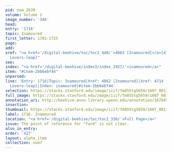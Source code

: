 ```yaml
---
pid: num_2639
volume: Volume 2
image_number: '346'
head:
entry: '1716'
topic: Inamoured
first_letter: 1701-1725
page:
add:
xref: "<a href='/digital-beehive/toc/toc2_440/'>4862 [Inamoured]</a>|4714 [PAGE_MISSING;
  Lovers-leap]"
see:
index: "<a href='/digital-beehive/index3/index_1927/'>inamoured</a>"
item: "#item-2bb6ebf44"
unparsed:
line: 'Entry: 1716|Topic: Inamoured|Xref: 4862 [Inamoured]|Xref: 4714 [PAGE_MISSING;
  Lovers-leap]|Index: inamoured|#item-2bb6ebf44'
selection: https://stacks.stanford.edu/image/iiif/fm855tg5659/1607_0813/901,2550,2857,606/full/0/default.jpg
full_image: https://stacks.stanford.edu/image/iiif/fm855tg5659/1607_0813/full/full/0/default.jpg
annotation_uri: http://beehive-anno.library.upenn.edu/annotation/1678458682665
insertion:
thumbnail: https://stacks.stanford.edu/image/iiif/fm855tg5659/1607_0813/901,2550,600,180/250,/0/default.jpg
label: 1716. Inamoured
location: "<a href='/digital-beehive/toc/toc2_336/'>Full Page</a>"
issue: The point of reference for "fard" is not clear.
also_in_entry:
order: '427'
layout: alpha_item
collection: num7
---
```

